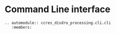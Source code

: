 # Command Line interface

```{eval-rst}
.. automodule:: ccres_disdro_processing.cli.cli
   :members:
```
